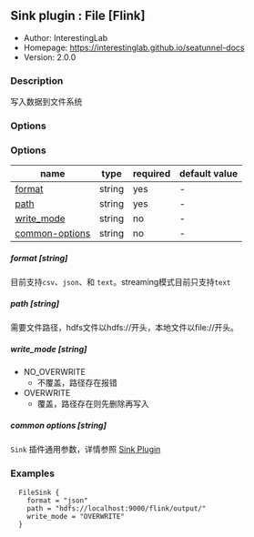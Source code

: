 ## Sink plugin : File [Flink]

* Author: InterestingLab
* Homepage: https://interestinglab.github.io/seatunnel-docs
* Version: 2.0.0

### Description
写入数据到文件系统

### Options

### Options
| name | type | required | default value |
| --- | --- | --- | --- |
| [format](#format-string) | string | yes | - |
| [path](#path-string) | string | yes | - |
| [write_mode](#write_mode-string)| string | no | - |
| [common-options](#common-options-string)| string | no | - |

##### format [string]

目前支持`csv`、`json`、和 `text`。streaming模式目前只支持`text`

##### path [string]

需要文件路径，hdfs文件以hdfs://开头，本地文件以file://开头。

##### write_mode [string]

- NO_OVERWRITE 
  - 不覆盖，路径存在报错
- OVERWRITE 
  - 覆盖，路径存在则先删除再写入
  
##### common options [string]

`Sink` 插件通用参数，详情参照 [Sink Plugin](/zh-cn/v2/flink/configuration/sink-plugins/)

### Examples

```
  FileSink {
    format = "json"
    path = "hdfs://localhost:9000/flink/output/"
    write_mode = "OVERWRITE"
  }
```
